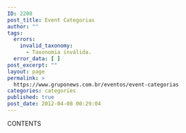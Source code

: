 ```yaml
---
ID: 2208
post_title: Event Categorias
author: ""
tags:
  errors:
    invalid_taxonomy:
      - Taxonomia inválida.
  error_data: [ ]
post_excerpt: ""
layout: page
permalink: >
  https://www.gruponews.com.br/eventos/event-categorias
categories: categories
published: true
post_date: 2012-04-08 00:29:04
---
```

CONTENTS